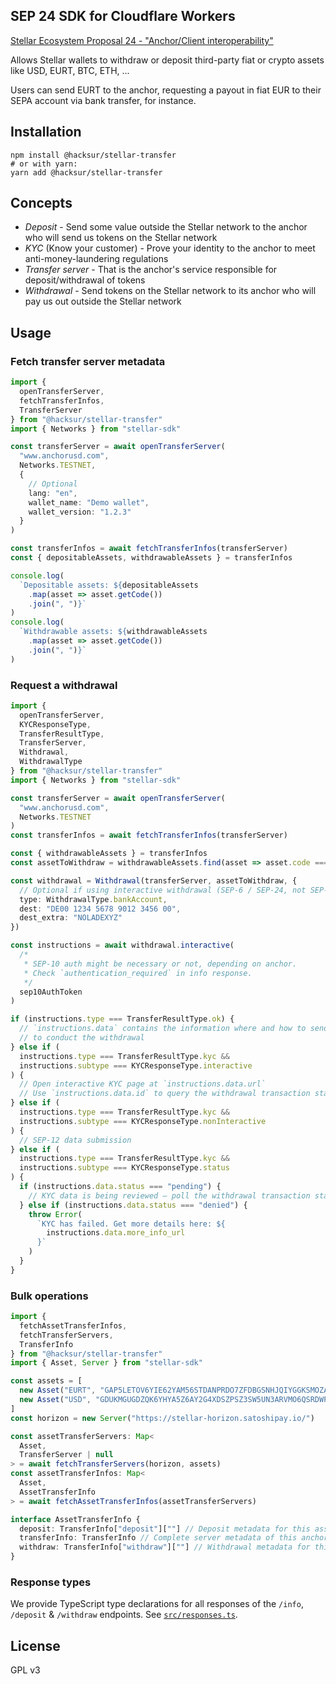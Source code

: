 ## SEP 24 SDK for Cloudflare Workers


[Stellar Ecosystem Proposal 24 - "Anchor/Client interoperability"](https://github.com/stellar/stellar-protocol/blob/master/ecosystem/sep-0024.md)

Allows Stellar wallets to withdraw or deposit third-party fiat or crypto assets like USD, EURT, BTC, ETH, ...

Users can send EURT to the anchor, requesting a payout in fiat EUR to their SEPA account via bank transfer, for instance.

## Installation

```
npm install @hacksur/stellar-transfer
# or with yarn:
yarn add @hacksur/stellar-transfer
```

## Concepts

- _Deposit_ - Send some value outside the Stellar network to the anchor who will send us tokens on the Stellar network
- _KYC_ (Know your customer) - Prove your identity to the anchor to meet anti-money-laundering regulations
- _Transfer server_ - That is the anchor's service responsible for deposit/withdrawal of tokens
- _Withdrawal_ - Send tokens on the Stellar network to its anchor who will pay us out outside the Stellar network

## Usage

### Fetch transfer server metadata

```ts
import {
  openTransferServer,
  fetchTransferInfos,
  TransferServer
} from "@hacksur/stellar-transfer"
import { Networks } from "stellar-sdk"

const transferServer = await openTransferServer(
  "www.anchorusd.com",
  Networks.TESTNET,
  {
    // Optional
    lang: "en",
    wallet_name: "Demo wallet",
    wallet_version: "1.2.3"
  }
)

const transferInfos = await fetchTransferInfos(transferServer)
const { depositableAssets, withdrawableAssets } = transferInfos

console.log(
  `Depositable assets: ${depositableAssets
    .map(asset => asset.getCode())
    .join(", ")}`
)
console.log(
  `Withdrawable assets: ${withdrawableAssets
    .map(asset => asset.getCode())
    .join(", ")}`
)
```

### Request a withdrawal

```ts
import {
  openTransferServer,
  KYCResponseType,
  TransferResultType,
  TransferServer,
  Withdrawal,
  WithdrawalType
} from "@hacksur/stellar-transfer"
import { Networks } from "stellar-sdk"

const transferServer = await openTransferServer(
  "www.anchorusd.com",
  Networks.TESTNET
)
const transferInfos = await fetchTransferInfos(transferServer)

const { withdrawableAssets } = transferInfos
const assetToWithdraw = withdrawableAssets.find(asset => asset.code === "USD")

const withdrawal = Withdrawal(transferServer, assetToWithdraw, {
  // Optional if using interactive withdrawal (SEP-6 / SEP-24, not SEP-26)
  type: WithdrawalType.bankAccount,
  dest: "DE00 1234 5678 9012 3456 00",
  dest_extra: "NOLADEXYZ"
})

const instructions = await withdrawal.interactive(
  /*
   * SEP-10 auth might be necessary or not, depending on anchor.
   * Check `authentication_required` in info response.
   */
  sep10AuthToken
)

if (instructions.type === TransferResultType.ok) {
  // `instructions.data` contains the information where and how to send the tokens
  // to conduct the withdrawal
} else if (
  instructions.type === TransferResultType.kyc &&
  instructions.subtype === KYCResponseType.interactive
) {
  // Open interactive KYC page at `instructions.data.url`
  // Use `instructions.data.id` to query the withdrawal transaction status
} else if (
  instructions.type === TransferResultType.kyc &&
  instructions.subtype === KYCResponseType.nonInteractive
) {
  // SEP-12 data submission
} else if (
  instructions.type === TransferResultType.kyc &&
  instructions.subtype === KYCResponseType.status
) {
  if (instructions.data.status === "pending") {
    // KYC data is being reviewed – poll the withdrawal transaction status until it changes, then proceed
  } else if (instructions.data.status === "denied") {
    throw Error(
      `KYC has failed. Get more details here: ${
        instructions.data.more_info_url
      }`
    )
  }
}
```

### Bulk operations

```ts
import {
  fetchAssetTransferInfos,
  fetchTransferServers,
  TransferInfo
} from "@hacksur/stellar-transfer"
import { Asset, Server } from "stellar-sdk"

const assets = [
  new Asset("EURT", "GAP5LETOV6YIE62YAM56STDANPRDO7ZFDBGSNHJQIYGGKSMOZAHOOS2S"),
  new Asset("USD", "GDUKMGUGDZQK6YHYA5Z6AY2G4XDSZPSZ3SW5UN3ARVMO6QSRDWP5YLEX")
]
const horizon = new Server("https://stellar-horizon.satoshipay.io/")

const assetTransferServers: Map<
  Asset,
  TransferServer | null
> = await fetchTransferServers(horizon, assets)
const assetTransferInfos: Map<
  Asset,
  AssetTransferInfo
> = await fetchAssetTransferInfos(assetTransferServers)

interface AssetTransferInfo {
  deposit: TransferInfo["deposit"][""] // Deposit metadata for this asset
  transferInfo: TransferInfo // Complete server metadata of this anchor
  withdraw: TransferInfo["withdraw"][""] // Withdrawal metadata for this asset
}
```

### Response types

We provide TypeScript type declarations for all responses of the `/info`, `/deposit` & `/withdraw` endpoints. See [`src/responses.ts`](./src/responses.ts).

## License

GPL v3
